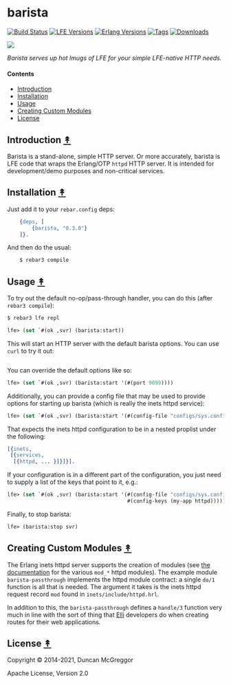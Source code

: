 # barista

[![Build Status][gh-actions-badge]][gh-actions]
[![LFE Versions][lfe badge]][lfe]
[![Erlang Versions][erlang badge]][versions]
[![Tags][github tags badge]][github tags]
[![Downloads][hex downloads]][hex package]

[![][project-logo]][project-logo-large]

*Barista serves up hot lmugs of LFE for your simple LFE-native HTTP needs.*


#### Contents

* [Introduction](#introduction-)
* [Installation](#installation-)
* [Usage](#usage-)
* [Creating Custom Modules](#creating-custom-modules-)
* [License](#license-)


## Introduction [&#x219F;](#contents)

Barista is a stand-alone, simple HTTP server. Or more accurately, barista
is LFE code that wraps the Erlang/OTP ``httpd`` HTTP server. It is intended
for development/demo purposes and non-critical services.

## Installation [&#x219F;](#contents)

Just add it to your ``rebar.config`` deps:

```erlang
    {deps, [
        {barista, "0.3.0"}
    ]}.
```

And then do the usual:

```bash
    $ rebar3 compile
```


## Usage [&#x219F;](#contents)


To try out the default no-op/pass-through handler, you can do this (after `rebar3 compile`):

```bash
$ rebar3 lfe repl
```
```cl
lfe> (set `#(ok ,svr) (barista:start))
```

This will start an HTTP server with the default barista options. You can use `curl` to try it out:

``` bash

```

You can override the default options like so:

``` cl
lfe> (set `#(ok ,svr) (barista:start '(#(port 9099))))
```

Additionally, you can provide a config file that may be used to provide options for starting up
barista (which is really the inets httpd service):

``` cl
lfe> (set `#(ok ,svr) (barista:start '(#(config-file "configs/sys.config"))))
```

That expects the inets httpd configuration to be in a nested proplist under the following:

``` erlang
[{inets,
 [{services,
  [{httpd, ... }]}]}].
```

If your configuration is in a different part of the configuration, you just need to supply a list
of the keys that point to it, e.g.:

``` cl
lfe> (set `#(ok ,svr) (barista:start '(#(config-file "configs/sys.config")
                                       #(config-keys (my-app httpd)))))
```

Finally, to stop barista:

``` cl
lfe> (barista:stop svr)
```

## Creating Custom Modules [&#x219F;](#contents)

The Erlang inets httpd server supports the creation of modules (see [the documentation](http://erlang.org/doc/apps/inets/http_server.html#inets-web-server-modules) for the various `mod_*` httpd modules). The example module `barista-passthrough` implements the httpd module contract: a single `do/1` function is all that is needed. The argument it takes is the inets httpd request record `mod` found in `inets/include/httpd.hrl`.

In addition to this, the `barista-passthrough` defines a `handle/3` function very much in line with the sort of thing that [Elli](https://github.com/elli-lib/elli) developers do when creating routes for their web applications.

## License [&#x219F;](#contents)

Copyright © 2014-2021, Duncan McGreggor

Apache License, Version 2.0


[//]: ---Named-Links---

[project-logo]: priv/images/barista.png
[project-logo-large]: priv/images/barista.png
[org]: https://github.com/lfex
[github]: https://github.com/lfex/barista
[gh-actions-badge]: https://github.com/lfex/barista/workflows/ci%2Fcd/badge.svg
[gh-actions]: https://github.com/lfex/barista/actions
[lfe]: https://github.com/lfe/lfe
[lfe badge]: https://img.shields.io/badge/lfe-2.0-blue.svg
[erlang badge]: https://img.shields.io/badge/erlang-21%20to%2024-blue.svg
[versions]: https://github.com/lfex/barista/blob/master/.github/workflows/cicd.yml
[github tags]: https://github.com/lfex/barista/tags
[github tags badge]: https://img.shields.io/github/tag/lfex/barista.svg
[github downloads]: https://img.shields.io/github/downloads/lfex/barista/total.svg
[hex badge]: https://img.shields.io/hexpm/v/barista.svg
[hex package]: https://hex.pm/packages/barista
[hex downloads]: https://img.shields.io/hexpm/dt/barista.svg
